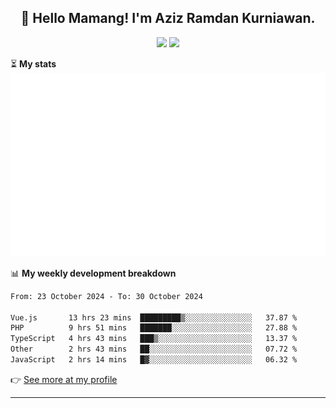 <h2 align="center">👋 Hello Mamang! I'm Aziz Ramdan Kurniawan.</h2>  
<p align="center">
  <img src="https://komarev.com/ghpvc/?username=azizramdan">
  <img src="https://wakatime.com/badge/user/90056fa0-4c31-4eca-954e-2a3ac05896f9.svg">
</p>
    
⏳ **My stats**  
![](https://raw.githubusercontent.com/azizramdan/github-stats/master/generated/overview.svg#gh-dark-mode-only)

📊 **My weekly development breakdown**
<!--START_SECTION:waka-->

```txt
From: 23 October 2024 - To: 30 October 2024

Vue.js       13 hrs 23 mins  █████████▒░░░░░░░░░░░░░░░   37.87 %
PHP          9 hrs 51 mins   ███████░░░░░░░░░░░░░░░░░░   27.88 %
TypeScript   4 hrs 43 mins   ███▒░░░░░░░░░░░░░░░░░░░░░   13.37 %
Other        2 hrs 43 mins   ██░░░░░░░░░░░░░░░░░░░░░░░   07.72 %
JavaScript   2 hrs 14 mins   █▓░░░░░░░░░░░░░░░░░░░░░░░   06.32 %
```

<!--END_SECTION:waka-->
👉 [See more at my profile](https://wakatime.com/@azizramdan)
***
